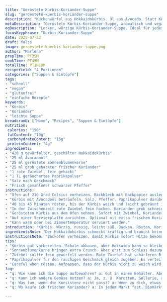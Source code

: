 ```yaml
---
title: "Geröstete Kürbis-Koriander-Suppe"
slug: "geroestete-kuerbis-koriander-suppe"
description: "Kuchenwürfel aus Hokkaidokürbis. Öl aus Avocado. Statt Kürbiskernen Sonnenblumenkerne. Frischer Koriander. Rote Zwiebel anstelle Frühlingszwiebel. Geräuchertes Paprikapulver für leichten Rauch. Backzeit geändert. Würzige, aromatische Gemüsespeise mit leichter Textur. Vegan, glutenfrei, laktosefrei. Keine Nüsse, keine Eier. Einfache Kombination aus geröstetem Gemüse und Gewürzen. Schnell zuzubereiten. "
metaDescription: "Geröstete Kürbis-Koriander-Suppe, aromatisch und vegan. Schnelle Zubereitung mit frischem Koriander und geröstetem Gemüse."
ogDescription: "Lecker, würzige Kürbis-Koriander-Suppe. Ideal für jedes Essen. Einfach zu machen, schnell, aromatisch und vegan."
focusKeyphrase: "Kürbis-Koriander-Suppe"
date: 2025-07-23
draft: false
image: geroestete-kuerbis-koriander-suppe.png
author: "Marlena"
prepTime: PT25M
cookTime: PT45M
totalTime: PT1H10M
recipeYield: "4 Portionen"
categories: ["Suppen & Eintöpfe"]
tags:
- "schnell"
- "vegan"
- "glutenfrei"
- "einfache Rezepte"
keywords:
- "Kürbis"
- "Koriander"
- "leichte Suppe"
breadcrumb: ["Home", "Recipes", "Suppen & Eintöpfe"]
nutrition: 
 calories: "150"
 fatContent: "10g"
 carbohydrateContent: "15g"
 proteinContent: "4g"
ingredients:
- "420 g gewürfelter, geschälter Hokkaidokürbis"
- "25 ml Avocadoöl"
- "25 ml geröstete Sonnenblumenkerne"
- "25 ml grob gehackter frischer Koriander"
- "1 rote Zwiebel, fein gehackt"
- "1 TL geräuchertes Paprikapulver"
- "Salz nach Geschmack"
- "Frisch gemahlener schwarzer Pfeffer"
instructions:
- "Ofen auf 210 Grad Celsius vorheizen. Backblech mit Backpapier auslegen."
- "Kürbis mit Avocadoöl beträufeln. Salz, Pfeffer, Paprikapulver darüber streuen. Gut vermischen. Auf dem Backblech ausbreiten."
- "40 bis 45 Minuten rösten, bis der Kürbis weich und leicht gebräunt ist."
- "In der Zwischenzeit rote Zwiebel fein hacken. Koriander grob schneiden."
- "Gerösteten Kürbis aus dem Ofen nehmen. Sofort mit Zwiebel, Koriander und Sonnenblumenkernen vermengen."
- "Auf einer Servierplatte anrichten. Optional mit extra frischem Koriander garnieren."
- "Kann warm oder bei Zimmertemperatur serviert werden."
introduction: "Kürbis. Würzig, nussig, leicht süß. Backen, Rösten, Koriander frisch, das passt. Kein Firlefanz, nur Geschmack. Sonnenblumenkerne statt Kürbiskerne. Die rote Zwiebel bringt Schärfe, anders als grün, intensiver. Avocadoöl hebt den Geschmack, neutral und mild. Paprikapulver gibt den rauchigen Ton. Dezente Würze, nicht zu dominant. Klassiker variiert. Nichts extra, alles im Ofen. Einfach, schnell, unkompliziert. Frühstück, Mittag oder Abendessen. Warm oder kalt. Später noch ein Spritzer Zitronensaft könnte passen. Flexibel. Für Veganer geeignet. Glutenfrei auch. Soßen nicht nötig. Der Ofen erledigt die Arbeit."
ingredientsNote: "Der Hokkaidokürbis schmeckt kräftig und braucht keine Schale entfernen, hier aber schon. Sonnenblumenkerne geröstet, bringen Crunch. Avocadoöl statt Olivenöl, weil mild und hitzestabil. Paprikapulver verleiht leichte Rauchnote, sonst zu langweilig. Rote Zwiebel bietet mehr Biss und Schärfe als Frühlingszwiebel. Koriander frisch, grob gehackt, am Ende zugegeben, damit Aroma erhalten bleibt. Salz sparsam, sonst zu dominant. Pfeffer frisch gemahlen für mehr Aroma. Alles möglichst frisch und qualitativ hochwertig. Zutaten leicht austauschbar, je nach Vorrat. Backpapier erleichtert Reinigung und sorgt für gute Hitzeverteilung. "
instructionsNote: "Backofen vorheizen, damit Kürbis sofort Hitze bekommt. Kürbis und Öl gut mischen, damit Röstaromen entstehen. Paprikapulver gleich zugeben, verteilt Geschmack besser. 40-45 Minuten für perfekte Garung, zu kurz, Kürbis hart. Zwiebel und Koriander kurz vor Ende hinzufügen, sonst verbrennen sie. Nach dem Rösten sofort vermengen, sonst kühlt der Kürbis zu stark ab. Sonnenblumenkerne erst am Schluss dazu, sonst verbrennen sie. Alles zusammen auf einer Platte locker anrichten, nicht zu eng. Falls gewünscht, mit etwas Zitronensaft oder Chili nachwürzen. Essen direkt servieren oder kurz stehen lassen, die Aromen mischen sich dann. Einfach und effektiv."
tips:
- "Kürbis gut vorbereiten. Schale abbauen, aber Hokkaido kann so bleiben. Das gibt Geschmack. Öl mischen, dann noch Gewürze. Wichtig ist Rösten im Ofen. Hitze gleichmässig."
- "Sonnenblumenkerne bringen extra Crunch. Aber erst zum Schluss dazugeben. Wenn sie zu früh ins Gericht kommen, verbrennen sie. Einfach separat im Pfanne rösten. Aroma ist dann stark."
- "Zwiebel sollte fein gewürfelt werden. Rote Zwiebel hat schärferen Biss, besser als Frühlingszwiebel. Das braucht du für mehr Geschmack. Koriander kann viel Aroma geben. Aber grob hacken. Immer frisch benutzen."
- "Paprikapulver für den rauchigen Geschmack gleich zugeben. Es verteilt sich besser. Auch der Kürbis muss gut mit Öl und Gewürzen vermischt sein. Für mehr Röstaromen wichtig."
- "Careful when rösten. Aufpassen, dass der Kürbis nicht zu weich wird. 40 bis 45 Minuten optimal. Richtig beobachten. Wenn Röstaromen kommen, ist es fast fertig. Sofort nach dem Rösten vermengen."
faq:
- "q: Wie kann ich die Suppe aufbewahren? a: Gut in einem Behälter. Aber nicht zu lange. 2-3 Tage haltbar. Im Kühlschrank lagern. Könnte trocken werden. Aufwärmen nur sanft."
- "q: Kann ich andere Gemüse nutzen? a: Ja, z. B. Karotten, Sellerie, alles was du magst. Zubereitung bleibt gleich. Hokkaido hat eigenen Charakter, aber das geht auch. Einfach testen."
- "q: Was tun, wenn die Konsistenz nicht passt? a: Wenn zu dick, etwas Wasser hinzufügen. Wenn zu dünn, einfach länger kochen. Das gibt die richtige Konsistenz. Achte auf die Textur."
- "q: Wo kaufe ich frischen Koriander? a: In jedem Markt fast. Biomärkte haben mehr Auswahl. Auch im Coop oder Migros erhältlich. Frag bei Gemüsehändler, oft haben die Qualität."

---
```

